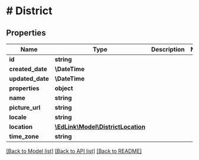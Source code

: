 # # District

## Properties

Name | Type | Description | Notes
------------ | ------------- | ------------- | -------------
**id** | **string** |  |
**created_date** | **\DateTime** |  |
**updated_date** | **\DateTime** |  |
**properties** | **object** |  |
**name** | **string** |  |
**picture_url** | **string** |  |
**locale** | **string** |  |
**location** | [**\EdLink\Model\DistrictLocation**](DistrictLocation.md) |  |
**time_zone** | **string** |  |

[[Back to Model list]](../../README.md#models) [[Back to API list]](../../README.md#endpoints) [[Back to README]](../../README.md)
